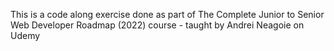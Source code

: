 This is a code along exercise done as part of The Complete Junior to Senior Web Developer Roadmap (2022) course - taught by Andrei Neagoie on Udemy
